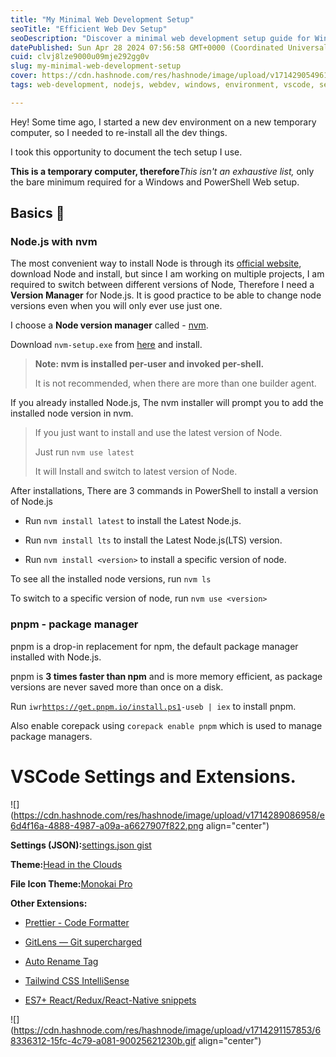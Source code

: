 ```yaml
---
title: "My Minimal Web Development Setup"
seoTitle: "Efficient Web Dev Setup"
seoDescription: "Discover a minimal web development setup guide for Windows and PowerShell, covering Node.js, pnpm, and essential VSCode settings and extensions"
datePublished: Sun Apr 28 2024 07:56:58 GMT+0000 (Coordinated Universal Time)
cuid: clvj8lze9000u09mje292gg0v
slug: my-minimal-web-development-setup
cover: https://cdn.hashnode.com/res/hashnode/image/upload/v1714290549616/57cacbfe-08ab-4452-a298-9663774de8a7.png
tags: web-development, nodejs, webdev, windows, environment, vscode, setup, vscode-extensions

---
```


Hey! Some time ago, I started a new dev environment on a new temporary computer, so I needed to re-install all the dev things.

I took this opportunity to document the tech setup I use.

**This is a temporary computer, therefore***This isn't an exhaustive list,* only the bare minimum required for a Windows and PowerShell Web setup.

## Basics 🔩

### Node.js with nvm

The most convenient way to install Node is through its [official website](https://nodejs.org/), download Node and install, but since I am working on multiple projects, I am required to switch between different versions of Node, Therefore I need a **Version Manager** for Node.js. It is good practice to be able to change node versions even when you will only ever use just one.

I choose a **Node version manager** called - [nvm](https://github.com/coreybutler/nvm-windows).

Download `nvm-setup.exe` from [here](https://github.com/coreybutler/nvm-windows/releases) and install.

> **Note: nvm is installed per-user and invoked per-shell.**
> 
> It is not recommended, when there are more than one builder agent.

If you already installed Node.js, The nvm installer will prompt you to add the installed node version in nvm.

> If you just want to install and use the latest version of Node.
> 
> Just run `nvm use latest`
> 
> It will Install and switch to latest version of Node.

After installations, There are 3 commands in PowerShell to install a version of Node.js

* Run `nvm install latest` to install the Latest Node.js.
    
* Run `nvm install lts` to install the Latest Node.js(LTS) version.
    
* Run `nvm install <version>` to install a specific version of node.
    

To see all the installed node versions, run `nvm ls`

To switch to a specific version of node, run `nvm use <version>`

### pnpm - package manager

pnpm is a drop-in replacement for npm, the default package manager installed with Node.js.

pnpm is **3 times faster than npm** and is more memory efficient, as package versions are never saved more than once on a disk.

Run `iwr`[`https://get.pnpm.io/install.ps1`](https://get.pnpm.io/install.ps1)`-useb | iex` to install pnpm.

Also enable corepack using `corepack enable pnpm` which is used to manage package managers.

# VSCode Settings and Extensions.

![](https://cdn.hashnode.com/res/hashnode/image/upload/v1714289086958/e6d4f16a-4888-4987-a09a-a6627907f822.png align="center")

**Settings (JSON):**[settings.json gist](https://gist.github.com/kxzazz/4d0f2294d591c5020ba42c17a277e6c5)

**Theme:**[Head in the Clouds](https://marketplace.visualstudio.com/items?itemName=radiolevity.head-in-the-clouds)

**File Icon Theme:**[Monokai Pro](https://marketplace.visualstudio.com/items?itemName=monokai.theme-monokai-pro-vscode)

**Other Extensions:**

* [Prettier - Code Formatter](https://marketplace.visualstudio.com/items?itemName=esbenp.prettier-vscode)
    
* [GitLens — Git supercharged](https://marketplace.visualstudio.com/items?itemName=eamodio.gitlens)
    
* [Auto Rename Tag](https://marketplace.visualstudio.com/items?itemName=formulahendry.auto-rename-tag)
    
* [Tailwind CSS IntelliSense](https://marketplace.visualstudio.com/items?itemName=bradlc.vscode-tailwindcss)
    
* [ES7+ React/Redux/React-Native snippets](https://marketplace.visualstudio.com/items?itemName=dsznajder.es7-react-js-snippets)
    

![](https://cdn.hashnode.com/res/hashnode/image/upload/v1714291157853/68336312-15fc-4c79-a081-90025621230b.gif align="center")